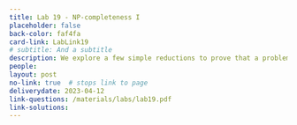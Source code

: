 ```yaml
---
title: Lab 19 - NP-completeness I
placeholder: false
back-color: faf4fa
card-link: LabLink19
# subtitle: And a subtitle
description: We explore a few simple reductions to prove that a problem is NP-hard. Special emphasis on the SAT problem. 
people:
layout: post
no-link: true  # stops link to page 
deliverydate: 2023-04-12
link-questions: /materials/labs/lab19.pdf
link-solutions:
---
```










